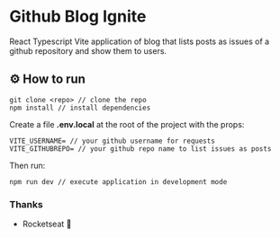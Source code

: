 # Github Blog Ignite

React Typescript Vite application of blog that lists posts as issues of a
github repository and show them to users.

## ⚙️ How to run

```
git clone <repo> // clone the repo
npm install // install dependencies
```

Create a file **.env.local** at the root of the project with the props:

```
VITE_USERNAME= // your github username for requests
VITE_GITHUBREPO= // your github repo name to list issues as posts
```

Then run:

```
npm run dev // execute application in development mode
```

### Thanks
- Rocketseat 🚀
